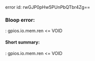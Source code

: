 error id: rwGJP0pHw5PUnPbQTbr4Zg==
### Bloop error:

: gpios.io.mem.ren <= VOID
#### Short summary: 

: gpios.io.mem.ren <= VOID